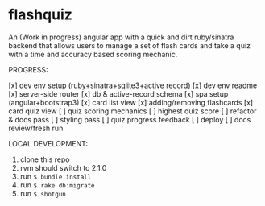 flashquiz
=========

An (Work in progress) angular app with a quick and dirt ruby/sinatra backend that allows users to manage a set of flash cards and take a quiz with a time and accuracy based scoring mechanic.


PROGRESS:

[x] dev env setup (ruby+sinatra+sqlite3+active record)
[x] dev env readme
[x] server-side router
[x] db & active-record schema 
[x] spa setup (angular+bootstrap3)
[x] card list view
[x] adding/removing flashcards
[x] card quiz view
[ ] quiz scoring mechanics
[ ] highest quiz score
[ ] refactor & docs pass
[ ] styling pass
[ ] quiz progress feedback
[ ] deploy
[ ] docs review/fresh run


LOCAL DEVELOPMENT:

1. clone this repo
2. rvm should switch to 2.1.0
3. run `$ bundle install`
3. run `$ rake db:migrate`
4. run `$ shotgun`
